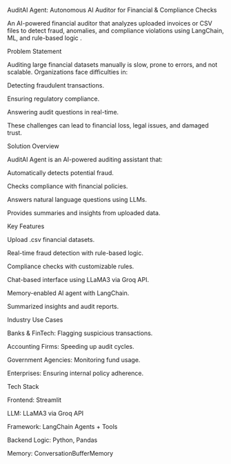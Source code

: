 
AuditAI Agent: Autonomous AI Auditor for Financial & Compliance Checks

An AI-powered financial auditor that analyzes uploaded invoices or CSV files to detect fraud, anomalies, and compliance violations using LangChain, ML, and rule-based logic .

Problem Statement

Auditing large financial datasets manually is slow, prone to errors, and not scalable. Organizations face difficulties in:

Detecting fraudulent transactions.

Ensuring regulatory compliance.

Answering audit questions in real-time.

These challenges can lead to financial loss, legal issues, and damaged trust.

Solution Overview

AuditAI Agent is an AI-powered auditing assistant that:

Automatically detects potential fraud.

Checks compliance with financial policies.

Answers natural language questions using LLMs.

Provides summaries and insights from uploaded data.

Key Features

Upload .csv financial datasets.

Real-time fraud detection with rule-based logic.

Compliance checks with customizable rules.

Chat-based interface using LLaMA3 via Groq API.

Memory-enabled AI agent with LangChain.

Summarized insights and audit reports.

Industry Use Cases

Banks & FinTech: Flagging suspicious transactions.

Accounting Firms: Speeding up audit cycles.

Government Agencies: Monitoring fund usage.

Enterprises: Ensuring internal policy adherence.

Tech Stack

Frontend: Streamlit

LLM: LLaMA3 via Groq API

Framework: LangChain Agents + Tools

Backend Logic: Python, Pandas

Memory: ConversationBufferMemory
